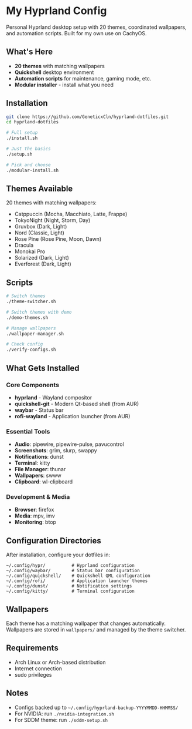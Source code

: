 # My Hyprland Config

Personal Hyprland desktop setup with 20 themes, coordinated wallpapers, and automation scripts. Built for my own use on CachyOS.

## What's Here

- **20 themes** with matching wallpapers
- **Quickshell** desktop environment
- **Automation scripts** for maintenance, gaming mode, etc.
- **Modular installer** - install what you need

## Installation

```bash
git clone https://github.com/GeneticxCln/hyprland-dotfiles.git
cd hyprland-dotfiles

# Full setup
./install.sh

# Just the basics
./setup.sh

# Pick and choose
./modular-install.sh
```

## Themes Available

20 themes with matching wallpapers:
- Catppuccin (Mocha, Macchiato, Latte, Frappe)
- TokyoNight (Night, Storm, Day)
- Gruvbox (Dark, Light)
- Nord (Classic, Light)
- Rose Pine (Rose Pine, Moon, Dawn) 
- Dracula
- Monokai Pro
- Solarized (Dark, Light)
- Everforest (Dark, Light)

## Scripts

```bash
# Switch themes
./theme-switcher.sh

# Switch themes with demo
./demo-themes.sh

# Manage wallpapers
./wallpaper-manager.sh

# Check config
./verify-configs.sh
```

## What Gets Installed

### Core Components
- **hyprland** - Wayland compositor
- **quickshell-git** - Modern Qt-based shell (from AUR)
- **waybar** - Status bar
- **rofi-wayland** - Application launcher (from AUR)

### Essential Tools
- **Audio**: pipewire, pipewire-pulse, pavucontrol
- **Screenshots**: grim, slurp, swappy
- **Notifications**: dunst  
- **Terminal**: kitty
- **File Manager**: thunar
- **Wallpapers**: swww
- **Clipboard**: wl-clipboard

### Development & Media
- **Browser**: firefox
- **Media**: mpv, imv
- **Monitoring**: btop

## Configuration Directories

After installation, configure your dotfiles in:
```
~/.config/hypr/          # Hyprland configuration
~/.config/waybar/        # Status bar configuration  
~/.config/quickshell/    # Quickshell QML configuration
~/.config/rofi/          # Application launcher themes
~/.config/dunst/         # Notification settings
~/.config/kitty/         # Terminal configuration
```

## Wallpapers

Each theme has a matching wallpaper that changes automatically. Wallpapers are stored in `wallpapers/` and managed by the theme switcher.

## Requirements

- Arch Linux or Arch-based distribution
- Internet connection
- sudo privileges

## Notes

- Configs backed up to `~/.config/hyprland-backup-YYYYMMDD-HHMMSS/`
- For NVIDIA: run `./nvidia-integration.sh` 
- For SDDM theme: run `./sddm-setup.sh`

